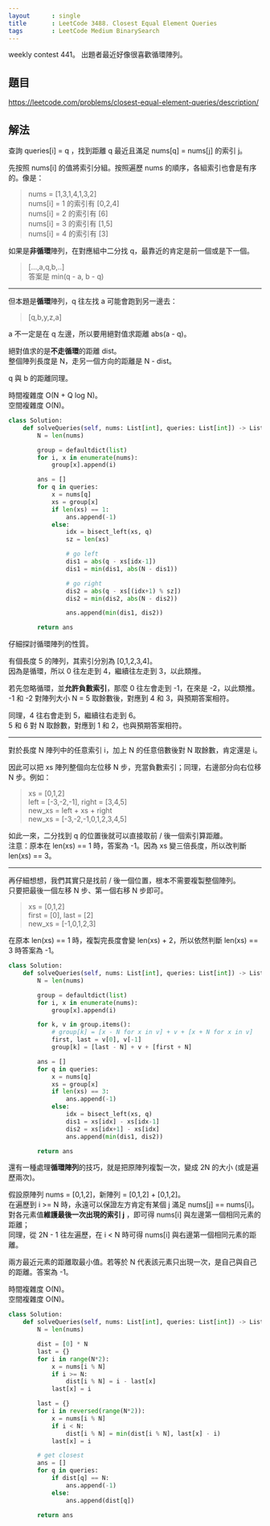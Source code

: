 ```yaml
---
layout      : single
title       : LeetCode 3488. Closest Equal Element Queries
tags        : LeetCode Medium BinarySearch
---
```

weekly contest 441。
出題者最近好像很喜歡循環陣列。  

## 題目

<https://leetcode.com/problems/closest-equal-element-queries/description/>

## 解法

查詢 queries[i] = q ，找到距離 q 最近且滿足 nums[q] = nums[j] 的索引 j。  

先按照 nums[i] 的值將索引分組。按照遍歷 nums 的順序，各組索引也會是有序的。像是：  
> nums = [1,3,1,4,1,3,2]  
> nums[i] = 1 的索引有 [0,2,4]  
> nums[i] = 2 的索引有 [6]  
> nums[i] = 3 的索引有 [1,5]  
> nums[i] = 4 的索引有 [3]  

如果是**非循環**陣列，在對應組中二分找 q，最靠近的肯定是前一個或是下一個。  
> [...,a,q,b,..]  
> 答案是 min(q - a, b - q)  

---

但本題是**循環**陣列，q 往左找 a 可能會跑到另一邊去：  
> [q,b,y,z,a]  

a 不一定是在 q 左邊，所以要用絕對值求距離 abs(a - q)。  

絕對值求的是**不走循環**的距離 dist。  
整個陣列長度是 N，走另一個方向的距離是 N - dist。  

q 與 b 的距離同理。  

時間複雜度 O(N + Q log N)。  
空間複雜度 O(N)。  

```python
class Solution:
    def solveQueries(self, nums: List[int], queries: List[int]) -> List[int]:
        N = len(nums)

        group = defaultdict(list)
        for i, x in enumerate(nums):
            group[x].append(i)

        ans = []
        for q in queries:
            x = nums[q]
            xs = group[x]
            if len(xs) == 1:
                ans.append(-1)
            else:
                idx = bisect_left(xs, q)
                sz = len(xs)

                # go left
                dis1 = abs(q - xs[idx-1])
                dis1 = min(dis1, abs(N - dis1))

                # go right
                dis2 = abs(q - xs[(idx+1) % sz])
                dis2 = min(dis2, abs(N - dis2))

                ans.append(min(dis1, dis2))

        return ans
```

仔細探討循環陣列的性質。  

有個長度 5 的陣列，其索引分別為 [0,1,2,3,4]。  
因為是循環，所以 0 往左走到 4，繼續往左走到 3，以此類推。  

若先忽略循環，並**允許負數索引**，那麼 0 往左會走到 -1，在來是 -2，以此類推。  
-1 和 -2 對陣列大小 N = 5 取餘數後，對應到 4 和 3，與預期答案相符。  

同理，4 往右會走到 5，繼續往右走到 6。  
5 和 6 對 N 取餘數，對應到 1 和 2，也與預期答案相符。  

---

對於長度 N 陣列中的任意索引 i，加上 N 的任意倍數後對 N 取餘數，肯定還是 i。  

因此可以把 xs 陣列整個向左位移 N 步，充當負數索引；同理，右邊部分向右位移 N 步。例如：  
> xs = [0,1,2]  
> left = [-3,-2,-1], right = [3,4,5]  
> new_xs = left + xs + right  
> new_xs = [-3,-2,-1,0,1,2,3,4,5]  

如此一來，二分找到 q 的位置後就可以直接取前 / 後一個索引算距離。  
注意：原本在 len(xs) == 1 時，答案為 -1。因為 xs 變三倍長度，所以改判斷 len(xs) == 3。  

---

再仔細想想，我們其實只是找前 / 後一個位置，根本不需要複製整個陣列。  
只要把最後一個左移 N 步、第一個右移 N 步即可。  
> xs = [0,1,2]  
> first = [0], last = [2]  
> new_xs = [-1,0,1,2,3]  

在原本 len(xs) == 1 時，複製完長度會變 len(xs) + 2，所以依然判斷 len(xs) == 3 時答案為 -1。  

```python
class Solution:
    def solveQueries(self, nums: List[int], queries: List[int]) -> List[int]:
        N = len(nums)

        group = defaultdict(list)
        for i, x in enumerate(nums):
            group[x].append(i)

        for k, v in group.items():
            # group[k] = [x - N for x in v] + v + [x + N for x in v]
            first, last = v[0], v[-1]
            group[k] = [last - N] + v + [first + N]

        ans = []
        for q in queries:
            x = nums[q]
            xs = group[x]
            if len(xs) == 3:
                ans.append(-1)
            else:
                idx = bisect_left(xs, q)
                dis1 = xs[idx] - xs[idx-1]
                dis2 = xs[idx+1] - xs[idx]
                ans.append(min(dis1, dis2))

        return ans
```

還有一種處理**循環陣列**的技巧，就是把原陣列複製一次，變成 2N 的大小 (或是遍歷兩次)。  

假設原陣列 nums = [0,1,2]，新陣列 = [0,1,2] + [0,1,2]。  
在遍歷到 i >= N 時，永遠可以保證左方肯定有某個 j 滿足 nums[j] == nums[i]。  
對各元素值**維護最後一次出現的索引 j** ，即可得 nums[i] 與左邊第一個相同元素的距離；  
同理，從 2N - 1 往左遍歷，在 i < N 時可得 nums[i] 與右邊第一個相同元素的距離。  

兩方最近元素的距離取最小值。若等於 N 代表該元素只出現一次，是自己與自己的距離。答案為 -1。  

時間複雜度 O(N)。  
空間複雜度 O(N)。  

```python
class Solution:
    def solveQueries(self, nums: List[int], queries: List[int]) -> List[int]:
        N = len(nums)

        dist = [0] * N
        last = {}
        for i in range(N*2):
            x = nums[i % N]
            if i >= N:
                dist[i % N] = i - last[x]
            last[x] = i

        last = {}
        for i in reversed(range(N*2)):
            x = nums[i % N]
            if i < N:
                dist[i % N] = min(dist[i % N], last[x] - i)
            last[x] = i

        # get closest
        ans = []
        for q in queries:
            if dist[q] == N:
                ans.append(-1)
            else:
                ans.append(dist[q])

        return ans
```
